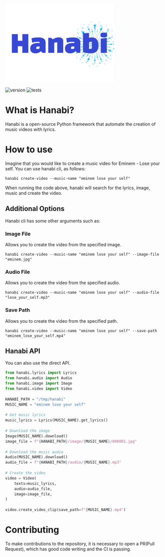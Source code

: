 <img src="images/logo.png" height="250" width="350"></img>

![version](https://img.shields.io/badge/version-0.1.0-<COLOR>)
![tests](https://github.com/ericvenarusso/hanabi/actions/workflows/ci.yaml/badge.svg?branch=main)


# What is Hanabi?
Hanabi is a open-source Python framework that automate the creation of music videos with lyrics.

# How to use
Imagine that you would like to create a music video for Eminem - Lose your self. You can use hanabi cli, as follows:

```
hanabi create-video --music-name "eminem lose your self"
```

When running the code above, hanabi will search for the lyrics, image, music and create the video.

## Additional Options
Hanabi cli has some other arguments such as:

### Image File
Allows you to create the video from the specified image.
```
hanabi create-video --music-name "eminem lose your self" --image-file "eminem.jpg"
```

### Audio File
Allows you to create the video from the specified audio.
```
hanabi create-video --music-name "eminem lose your self" --audio-file "lose_your_self.mp3"
```

### Save Path
Allows you to create the video from the specified path.
```
hanabi create-video --music-name "eminem lose your self" --save-path "eminem_lose_your_self.mp4"
```

## Hanabi API
You can also use the direct API.
``` python
from hanabi.lyrics import Lyrics
from hanabi.audio import Audio
from hanabi.image import Image
from hanabi.video import Video

HANABI_PATH = "/tmp/hanabi"
MUSIC_NAME = "eminem lose your self"

# Get music lyrics
music_lyrics = Lyrics(MUSIC_NAME).get_lyrics()

# Download the image
Image(MUSIC_NAME).download()
image_file = f"{HANABI_PATH}/image/{MUSIC_NAME}/000001.jpg"

# Download the music audio
Audio(MUSIC_NAME).download()
audio_file = f"{HANABI_PATH}/audio/{MUSIC_NAME}.mp3"

# Create the video
video = Video(
    texts=music_lyrics,
    audio=audio_file,
    image=image_file,
)

video.create_video_clip(save_path=f"{MUSIC_NAME}.mp4")
```

# Contributing
To make contributions to the repository, it is necessary to open a PR(Pull Request), which has good code writing and the CI is passing.

